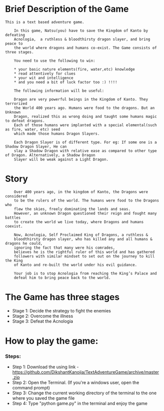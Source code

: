 # Brief Description of the Game
    This is a text based adventure game. 
    
        In this game, Natsu(you) have to save the Kingdom of Kanto by defeating
        Acnologia,  a ruthless & bloodthirsty dragon slayer, and bring peace to
        the world where dragons and humans co-exist. The Game consists of three stages.

        You need to use the following to win:

        * your basic nature elements(fire, water,etc) knowledge
        * read attentively for clues
        * your wit and intelligence
        * and you need a bit of luck factor too :) !!!!

        The following information will be useful:

        Dragon are very powerful beings in the Kingdom of Kanto. They terrorized
        the World 400 years ago. Humans were food to the dragons. But an Unknown
        Dragon, realized this as wrong doing and taught some humans magic to defeat dragons.
        Each of those humans were implanted with a special elemental(such as fire, water, etc) seed
        which made those humans Dragon Slayers.

        Each Dragon Slayer is of different type. For eg: If some one is a Shadow Dragon Slayer, He can
        slay a Shadow Dragon with relative ease as compared to other type of Dragon. Alternatively, a Shadow Dragon
        Slayer will be weak against a Light Dragon.

    
# Story 
        Over 400 years ago, in the kingdom of Kanto, the Dragons were considered
        to be the rulers of the world. The humans were food to the Dragons who
        flew the skies, freely dominating the lands and seas.
        However, an unknown Dragon questioned their reign and fought many battles
        to create the world we live today, where Dragons and humans coexist.

        Now, Acnologia, Self Proclaimed King of Dragons, a ruthless &
        bloodthirsty dragon slayer, who has killed any and all humans & dragons he could,
        ignoring the fact that many were his comrades,
        believes he is the rightful ruler of this world and has gathered
        followers with similar mindset to set out on the journey to kill the King
        of Kanto and re-built the world under his evil guidance.

        Your job is to stop Acnologia from reaching the King’s Palace and
        defeat him to bring peace back to the world.
        

# The Game has three stages
- Stage 1: Decide the strategy to fight the enemies
- Stage 2: Overcome the illness
- Stage 3: Defeat the Acnologia

# How to play the game:
### Steps:
- Step 1: Download the using link - https://github.com/DikshantKanojia/TextAdventureGame/archive/master.zip
- Step 2: Open the Terminal. (If you're a windows user, open the command prompt)
- Step 3: Change the current working directory of the terminal to the one where you saved the game file
- Step 4: Type "python game.py" in the terminal and enjoy the game
